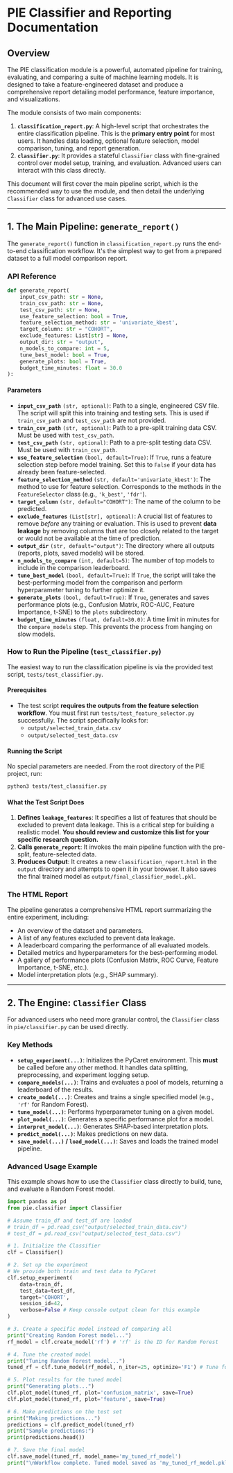 # PIE Classifier and Reporting Documentation

## Overview

The PIE classification module is a powerful, automated pipeline for training, evaluating, and comparing a suite of machine learning models. It is designed to take a feature-engineered dataset and produce a comprehensive report detailing model performance, feature importance, and visualizations.

The module consists of two main components:
1.  **`classification_report.py`**: A high-level script that orchestrates the entire classification pipeline. This is the **primary entry point** for most users. It handles data loading, optional feature selection, model comparison, tuning, and report generation.
2.  **`classifier.py`**:  It provides a stateful `Classifier` class with fine-grained control over model setup, training, and evaluation. Advanced users can interact with this class directly.

This document will first cover the main pipeline script, which is the recommended way to use the module, and then detail the underlying `Classifier` class for advanced use cases.

---

## 1. The Main Pipeline: `generate_report()`

The `generate_report()` function in `classification_report.py` runs the end-to-end classification workflow. It's the simplest way to get from a prepared dataset to a full model comparison report.

### API Reference

```python
def generate_report(
    input_csv_path: str = None,
    train_csv_path: str = None,
    test_csv_path: str = None,
    use_feature_selection: bool = True,
    feature_selection_method: str = 'univariate_kbest',
    target_column: str = "COHORT",
    exclude_features: List[str] = None,
    output_dir: str = "output",
    n_models_to_compare: int = 5,
    tune_best_model: bool = True,
    generate_plots: bool = True,
    budget_time_minutes: float = 30.0
):
```

#### Parameters

-   **`input_csv_path`** `(str, optional)`: Path to a single, engineered CSV file. The script will split this into training and testing sets. This is used if `train_csv_path` and `test_csv_path` are not provided.
-   **`train_csv_path`** `(str, optional)`: Path to a pre-split training data CSV. Must be used with `test_csv_path`.
-   **`test_csv_path`** `(str, optional)`: Path to a pre-split testing data CSV. Must be used with `train_csv_path`.
-   **`use_feature_selection`** `(bool, default=True)`: If `True`, runs a feature selection step before model training. Set this to `False` if your data has already been feature-selected.
-   **`feature_selection_method`** `(str, default='univariate_kbest')`: The method to use for feature selection. Corresponds to the methods in the `FeatureSelector` class (e.g., `'k_best'`, `'fdr'`).
-   **`target_column`** `(str, default="COHORT")`: The name of the column to be predicted.
-   **`exclude_features`** `(List[str], optional)`: A crucial list of features to remove *before* any training or evaluation. This is used to prevent **data leakage** by removing columns that are too closely related to the target or would not be available at the time of prediction.
-   **`output_dir`** `(str, default="output")`: The directory where all outputs (reports, plots, saved models) will be stored.
-   **`n_models_to_compare`** `(int, default=5)`: The number of top models to include in the comparison leaderboard.
-   **`tune_best_model`** `(bool, default=True)`: If `True`, the script will take the best-performing model from the comparison and perform hyperparameter tuning to further optimize it.
-   **`generate_plots`** `(bool, default=True)`: If `True`, generates and saves performance plots (e.g., Confusion Matrix, ROC-AUC, Feature Importance, t-SNE) to the `plots` subdirectory.
-   **`budget_time_minutes`** `(float, default=30.0)`: A time limit in minutes for the `compare_models` step. This prevents the process from hanging on slow models.

### How to Run the Pipeline (`test_classifier.py`)

The easiest way to run the classification pipeline is via the provided test script, `tests/test_classifier.py`.

#### Prerequisites

-   The test script **requires the outputs from the feature selection workflow**. You must first run `tests/test_feature_selector.py` successfully. The script specifically looks for:
    -   `output/selected_train_data.csv`
    -   `output/selected_test_data.csv`

#### Running the Script

No special parameters are needed. From the root directory of the PIE project, run:

```bash
python3 tests/test_classifier.py
```

#### What the Test Script Does

1.  **Defines `leakage_features`**: It specifies a list of features that should be excluded to prevent data leakage. This is a critical step for building a realistic model. **You should review and customize this list for your specific research question.**
2.  **Calls `generate_report`**: It invokes the main pipeline function with the pre-split, feature-selected data.
3.  **Produces Output**: It creates a new `classification_report.html` in the `output` directory and attempts to open it in your browser. It also saves the final trained model as `output/final_classifier_model.pkl`.

### The HTML Report

The pipeline generates a comprehensive HTML report summarizing the entire experiment, including:
-   An overview of the dataset and parameters.
-   A list of any features excluded to prevent data leakage.
-   A leaderboard comparing the performance of all evaluated models.
-   Detailed metrics and hyperparameters for the best-performing model.
-   A gallery of performance plots (Confusion Matrix, ROC Curve, Feature Importance, t-SNE, etc.).
-   Model interpretation plots (e.g., SHAP summary).

---

## 2. The Engine: `Classifier` Class

For advanced users who need more granular control, the `Classifier` class in `pie/classifier.py` can be used directly. 

### Key Methods

-   **`setup_experiment(...)`**: Initializes the PyCaret environment. This **must** be called before any other method. It handles data splitting, preprocessing, and experiment logging setup.
-   **`compare_models(...)`**: Trains and evaluates a pool of models, returning a leaderboard of the results.
-   **`create_model(...)`**: Creates and trains a single specified model (e.g., `'rf'` for Random Forest).
-   **`tune_model(...)`**: Performs hyperparameter tuning on a given model.
-   **`plot_model(...)`**: Generates a specific performance plot for a model.
-   **`interpret_model(...)`**: Generates SHAP-based interpretation plots.
-   **`predict_model(...)`**: Makes predictions on new data.
-   **`save_model(...)` / `load_model(...)`**: Saves and loads the trained model pipeline.

### Advanced Usage Example

This example shows how to use the `Classifier` class directly to build, tune, and evaluate a Random Forest model.

```python
import pandas as pd
from pie.classifier import Classifier

# Assume train_df and test_df are loaded
# train_df = pd.read_csv("output/selected_train_data.csv")
# test_df = pd.read_csv("output/selected_test_data.csv")

# 1. Initialize the Classifier
clf = Classifier()

# 2. Set up the experiment
# We provide both train and test data to PyCaret
clf.setup_experiment(
    data=train_df,
    test_data=test_df,
    target='COHORT',
    session_id=42,
    verbose=False # Keep console output clean for this example
)

# 3. Create a specific model instead of comparing all
print("Creating Random Forest model...")
rf_model = clf.create_model('rf') # 'rf' is the ID for Random Forest

# 4. Tune the created model
print("Tuning Random Forest model...")
tuned_rf = clf.tune_model(rf_model, n_iter=25, optimize='F1') # Tune for F1-score

# 5. Plot results for the tuned model
print("Generating plots...")
clf.plot_model(tuned_rf, plot='confusion_matrix', save=True)
clf.plot_model(tuned_rf, plot='feature', save=True)

# 6. Make predictions on the test set
print("Making predictions...")
predictions = clf.predict_model(tuned_rf)
print("Sample predictions:")
print(predictions.head())

# 7. Save the final model
clf.save_model(tuned_rf, model_name='my_tuned_rf_model')
print("\nWorkflow complete. Tuned model saved as 'my_tuned_rf_model.pkl'.")
```
```
